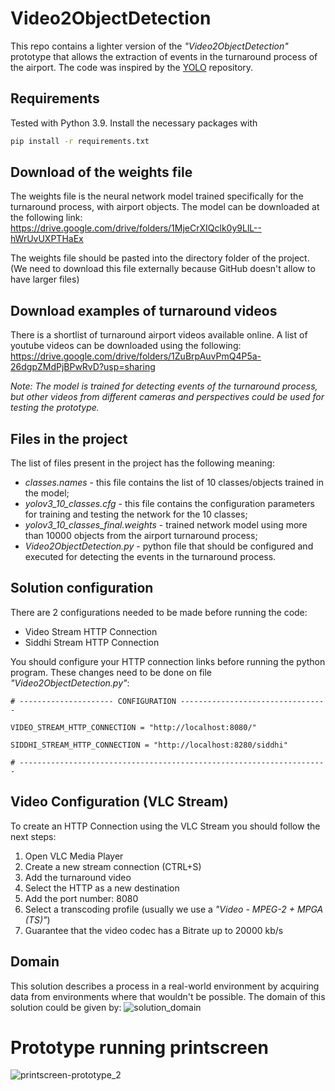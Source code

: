 # Video2ObjectDetection
This repo contains a lighter version of the *"Video2ObjectDetection"* prototype that allows the extraction of events in the turnaround process of the airport. The code was inspired by the [YOLO](https://github.com/pjreddie/darknet) repository. 
 
## Requirements
Tested with Python 3.9. Install the necessary packages with
```bash
pip install -r requirements.txt
```

## Download of the weights file
The weights file is the neural network model trained specifically for the turnaround process, with airport objects. 
The model can be downloaded at the following link: 
<https://drive.google.com/drive/folders/1MjeCrXIQclk0y9LlL--hWrUvUXPTHaEx>

The weights file should be pasted into the directory folder of the project. (We need to download this file externally because GitHub doesn't allow to have larger files)

## Download examples of turnaround videos
There is a shortlist of turnaround airport videos available online. 
A list of youtube videos can be downloaded using the following:
<https://drive.google.com/drive/folders/1ZuBrpAuvPmQ4P5a-26dgpZMdPjBPwRvD?usp=sharing>

*Note: The model is trained for detecting events of the turnaround process, but other videos from different cameras and perspectives could be used for testing the prototype.*

## Files in the project
The list of files present in the project has the following meaning:
* *classes.names* - this file contains the list of 10 classes/objects trained in the model;
* *yolov3_10_classes.cfg* - this file contains the configuration parameters for training and testing the network for the 10 classes;
* *yolov3_10_classes_final.weights* - trained network model using more than 10000 objects from the airport turnaround process;
* *Video2ObjectDetection.py* - python file that should be configured and executed for detecting the events in the turnaround process.

## Solution configuration
There are 2 configurations needed to be made before running the code:
* Video Stream HTTP Connection 
* Siddhi Stream HTTP Connection

You should configure your HTTP connection links before running the python program. These changes need to be done on file *"Video2ObjectDetection.py"*:
```
# --------------------- CONFIGURATION ---------------------------------

VIDEO_STREAM_HTTP_CONNECTION = "http://localhost:8080/"

SIDDHI_STREAM_HTTP_CONNECTION = "http://localhost:8280/siddhi"

# ---------------------------------------------------------------------
```

## Video Configuration (VLC Stream)
To create an HTTP Connection using the VLC Stream you should follow the next steps:
1. Open VLC Media Player
2. Create a new stream connection (CTRL+S)
3. Add the turnaround video
4. Select the HTTP as a new destination
5. Add the port number: 8080 
6. Select a transcoding profile (usually we use a *"Video - MPEG-2 + MPGA (TS)"*)
7. Guarantee that the video codec has a Bitrate up to 20000 kb/s

## Domain 
This solution describes a process in a real-world environment by acquiring data from environments where that wouldn't be possible. 
The domain of this solution could be given by:
![solution_domain](https://user-images.githubusercontent.com/99749820/154712825-cf3bb91c-bd7a-491b-a35e-cd41ce65f19e.png)


# Prototype running printscreen
![printscreen-prototype_2](https://user-images.githubusercontent.com/99749820/154716291-4f5324e7-bf2b-492b-ab51-ef3fd69800c3.png)
